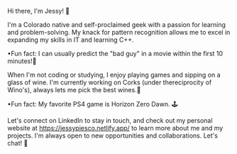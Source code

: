 Hi there, I'm Jessy! 👋

I'm a Colorado native and self-proclaimed geek with a passion for learning and problem-solving. My knack for pattern recognition allows me to excel in expanding my skills in IT and learning C++.

•Fun fact: I can usually predict the "bad guy" in a movie within the first 10 minutes!🎥

 When I'm not coding or studying, I enjoy playing games and sipping on a glass of wine. I'm currently working on Corks (under thereciprocity of Wino's), always lets me pick the best wines.🍷

•Fun fact: My favorite PS4 game is Horizon Zero Dawn. 🕹️

Let's connect on LinkedIn to stay in touch, and check out my personal website at https://jessypiesco.netlify.app/ to learn more about me and my projects. I'm always open to new opportunities and collaborations. Let's chat! 🚀
